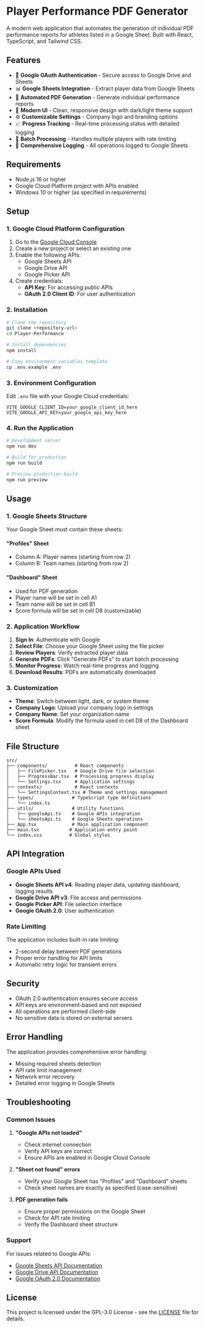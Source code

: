 # Player Performance PDF Generator

A modern web application that automates the generation of individual PDF performance reports for athletes listed in a Google Sheet. Built with React, TypeScript, and Tailwind CSS.

## Features

- 🔐 **Google OAuth Authentication** - Secure access to Google Drive and Sheets
- 📊 **Google Sheets Integration** - Extract player data from Google Sheets
- 📄 **Automated PDF Generation** - Generate individual performance reports
- 🎨 **Modern UI** - Clean, responsive design with dark/light theme support
- ⚙️ **Customizable Settings** - Company logo and branding options
- 📈 **Progress Tracking** - Real-time processing status with detailed logging
- 🔄 **Batch Processing** - Handles multiple players with rate limiting
- 💾 **Comprehensive Logging** - All operations logged to Google Sheets

## Requirements

- Node.js 16 or higher
- Google Cloud Platform project with APIs enabled
- Windows 10 or higher (as specified in requirements)

## Setup

### 1. Google Cloud Platform Configuration

1. Go to the [Google Cloud Console](https://console.cloud.google.com/)
2. Create a new project or select an existing one
3. Enable the following APIs:
   - Google Sheets API
   - Google Drive API
   - Google Picker API
4. Create credentials:
   - **API Key**: For accessing public APIs
   - **OAuth 2.0 Client ID**: For user authentication

### 2. Installation

```bash
# Clone the repository
git clone <repository-url>
cd Player-Performance

# Install dependencies
npm install

# Copy environment variables template
cp .env.example .env
```

### 3. Environment Configuration

Edit `.env` file with your Google Cloud credentials:

```env
VITE_GOOGLE_CLIENT_ID=your_google_client_id_here
VITE_GOOGLE_API_KEY=your_google_api_key_here
```

### 4. Run the Application

```bash
# Development server
npm run dev

# Build for production
npm run build

# Preview production build
npm run preview
```

## Usage

### 1. Google Sheets Structure

Your Google Sheet must contain these sheets:

#### "Profiles" Sheet
- Column A: Player names (starting from row 2)
- Column B: Team names (starting from row 2)

#### "Dashboard" Sheet
- Used for PDF generation
- Player name will be set in cell A1
- Team name will be set in cell B1
- Score formula will be set in cell D8 (customizable)

### 2. Application Workflow

1. **Sign In**: Authenticate with Google
2. **Select File**: Choose your Google Sheet using the file picker
3. **Review Players**: Verify extracted player data
4. **Generate PDFs**: Click "Generate PDFs" to start batch processing
5. **Monitor Progress**: Watch real-time progress and logging
6. **Download Results**: PDFs are automatically downloaded

### 3. Customization

- **Theme**: Switch between light, dark, or system theme
- **Company Logo**: Upload your company logo in settings
- **Company Name**: Set your organization name
- **Score Formula**: Modify the formula used in cell D8 of the Dashboard sheet

## File Structure

```
src/
├── components/          # React components
│   ├── FilePicker.tsx   # Google Drive file selection
│   ├── ProgressBar.tsx  # Processing progress display
│   └── Settings.tsx     # Application settings
├── contexts/            # React contexts
│   └── SettingsContext.tsx # Theme and settings management
├── types/              # TypeScript type definitions
│   └── index.ts
├── utils/              # Utility functions
│   ├── googleApi.ts    # Google APIs integration
│   └── sheetsApi.ts    # Google Sheets operations
├── App.tsx             # Main application component
├── main.tsx           # Application entry point
└── index.css          # Global styles
```

## API Integration

### Google APIs Used

- **Google Sheets API v4**: Reading player data, updating dashboard, logging results
- **Google Drive API v3**: File access and permissions
- **Google Picker API**: File selection interface
- **Google OAuth 2.0**: User authentication

### Rate Limiting

The application includes built-in rate limiting:
- 2-second delay between PDF generations
- Proper error handling for API limits
- Automatic retry logic for transient errors

## Security

- OAuth 2.0 authentication ensures secure access
- API keys are environment-based and not exposed
- All operations are performed client-side
- No sensitive data is stored on external servers

## Error Handling

The application provides comprehensive error handling:
- Missing required sheets detection
- API rate limit management
- Network error recovery
- Detailed error logging in Google Sheets

## Troubleshooting

### Common Issues

1. **"Google APIs not loaded"**
   - Check internet connection
   - Verify API keys are correct
   - Ensure APIs are enabled in Google Cloud Console

2. **"Sheet not found" errors**
   - Verify your Google Sheet has "Profiles" and "Dashboard" sheets
   - Check sheet names are exactly as specified (case-sensitive)

3. **PDF generation fails**
   - Ensure proper permissions on the Google Sheet
   - Check for API rate limiting
   - Verify the Dashboard sheet structure

### Support

For issues related to Google APIs:
- [Google Sheets API Documentation](https://developers.google.com/sheets/api)
- [Google Drive API Documentation](https://developers.google.com/drive/api)
- [Google OAuth 2.0 Documentation](https://developers.google.com/identity/protocols/oauth2)

## License

This project is licensed under the GPL-3.0 License - see the [LICENSE](LICENSE) file for details.